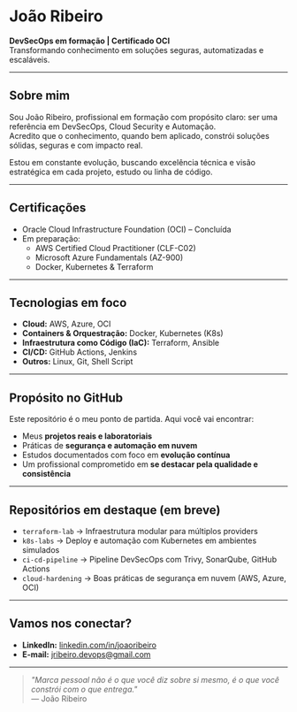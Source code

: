 # João Ribeiro

**DevSecOps em formação | Certificado OCI**  
Transformando conhecimento em soluções seguras, automatizadas e escaláveis.

---

## Sobre mim

Sou João Ribeiro, profissional em formação com propósito claro: ser uma referência em DevSecOps, Cloud Security e Automação.  
Acredito que o conhecimento, quando bem aplicado, constrói soluções sólidas, seguras e com impacto real.

Estou em constante evolução, buscando excelência técnica e visão estratégica em cada projeto, estudo ou linha de código.

---

## Certificações

- Oracle Cloud Infrastructure Foundation (OCI) – Concluída
- Em preparação:
  - AWS Certified Cloud Practitioner (CLF-C02)
  - Microsoft Azure Fundamentals (AZ-900)
  - Docker, Kubernetes & Terraform

---

## Tecnologias em foco

- **Cloud:** AWS, Azure, OCI  
- **Containers & Orquestração:** Docker, Kubernetes (K8s)  
- **Infraestrutura como Código (IaC):** Terraform, Ansible  
- **CI/CD:** GitHub Actions, Jenkins  
- **Outros:** Linux, Git, Shell Script

---

## Propósito no GitHub

Este repositório é o meu ponto de partida. Aqui você vai encontrar:

- Meus **projetos reais e laboratoriais**  
- Práticas de **segurança e automação em nuvem**  
- Estudos documentados com foco em **evolução contínua**  
- Um profissional comprometido em **se destacar pela qualidade e consistência**

---

## Repositórios em destaque (em breve)

- `terraform-lab` → Infraestrutura modular para múltiplos providers  
- `k8s-labs` → Deploy e automação com Kubernetes em ambientes simulados  
- `ci-cd-pipeline` → Pipeline DevSecOps com Trivy, SonarQube, GitHub Actions  
- `cloud-hardening` → Boas práticas de segurança em nuvem (AWS, Azure, OCI)

---

## Vamos nos conectar?

- **LinkedIn:** [linkedin.com/in/joaoribeiro](https://linkedin.com/in/joaoribeiro)  
- **E-mail:** jribeiro.devops@gmail.com

---

> *"Marca pessoal não é o que você diz sobre si mesmo, é o que você constrói com o que entrega."*  
> — João Ribeiro
